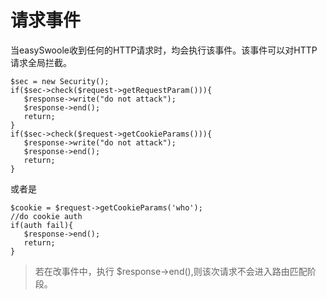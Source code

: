# 请求事件
当easySwoole收到任何的HTTP请求时，均会执行该事件。该事件可以对HTTP请求全局拦截。
```
$sec = new Security();
if($sec->check($request->getRequestParam())){
   $response->write("do not attack");
   $response->end();
   return;
}
if($sec->check($request->getCookieParams())){
   $response->write("do not attack");
   $response->end();
   return;
}
```
或者是
```
$cookie = $request->getCookieParams('who');
//do cookie auth
if(auth fail){
   $response->end();
   return;
}
```
> 若在改事件中，执行 $response->end(),则该次请求不会进入路由匹配阶段。

<script>
    var _hmt = _hmt || [];
    (function() {
        var hm = document.createElement("script");
        hm.src = "https://hm.baidu.com/hm.js?4c8d895ff3b25bddb6fa4185c8651cc3";
        var s = document.getElementsByTagName("script")[0];
        s.parentNode.insertBefore(hm, s);
    })();
</script>
<script>
(function(){
    var bp = document.createElement('script');
    var curProtocol = window.location.protocol.split(':')[0];
    if (curProtocol === 'https') {
        bp.src = 'https://zz.bdstatic.com/linksubmit/push.js';        
    }
    else {
        bp.src = 'http://push.zhanzhang.baidu.com/push.js';
    }
    var s = document.getElementsByTagName("script")[0];
    s.parentNode.insertBefore(bp, s);
})();
</script>
